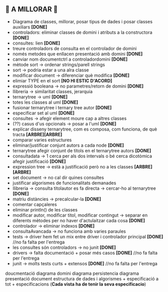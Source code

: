 ## 🎉 A MILLORAR 🎉
- Diagrama de classes, millorar, posar tipus de dades i posar classes auxiliars **[DONE]**
- controladors: eliminar classes de domini i atributs a la constructora **[DONE]**
- consultes: lien **[DONE]**
- treure controladors de consulta en el controlador de domini
- només metodes que enllacen presentació amb domini **[DONE]**
- canviar nom documentctrl a controladordomini **[DONE]**
- mètode sort -> ordenar strings/parell strings
- sort -> podria estar a una alra classe
- modificar document -> diferenciar què modifica **[DONE]**
- elimiar TYPE en el sort **[NO HI ESTIC D'ACORD]**
- expressió booleana -> no parametres/retorn de domini **[DONE]**
- llibreria -> similaritat classes, jerarquia
- ternarytree -> uml **[DONE]**
- totes les classes al uml **[DONE]**
- fusionar ternarytree i ternary tree autor **[DONE]**
- especificar set al uml **[DONE]**
- consultes -> afegir element moure cap a altres classes
- (??) casus d'us opcionals -> posar a l'uml **[DONE]**
- explicar disseny ternarytree, com es composa, com funciona, de què tracta  **[ARBRE][ARBRE]**
- comparar varies estructures
- eliminar/justificar conjunt autors a cada node  **[DONE]**
- ternarytree afegir conjunt de titols en el ternarytree autors  **[DONE]**
- consultadata -> 1 cerca per als dos intervals o bé cerca dicotòmica afegir justificació **[DONE]**
- expression tree -> està a justificació però no a les classes  **[ARBRE][ARBRE]**
- set document -> no cal dir quines consultes
- justificar algorismes de funcionalitats demanades
- llibreria -> consulta titolautor es fa directa -> cercar-ho al ternarytree  **[DONE]**
- matriu distàncies -> precalcular-la **[DONE]**
- comentar capçaleres
- eliminar println() de les classes
- modificar autor, modificar titol, modificar contingut -> separar en diferents mètodes per no haver d'actulaitzar cada cosa **[DONE]**
- controlador -> eliminar indexos **[DONE]**
- consultaAvancada -> no funciona amb varies paraules
- tests -> driver hem fet un mix entre driver i controlador principal  **[DONE]** //no fa falta per l'entrega
- les consultes són controladors -> no junit **[DONE]**
- drivers -> falta documentació + posar més casos  **[DONE]** //no fa falta per l'entrega
- junit -> molts tests curts + extensos  **[DONE]** //no fa falta per l'entrega

doucmentació diagrama domini diagrama persistencia diagrama presentació document estructura de dades i algorismes + especificació a tot + especificacions (**Cada vista ha de tenir la seva especificacio**)

